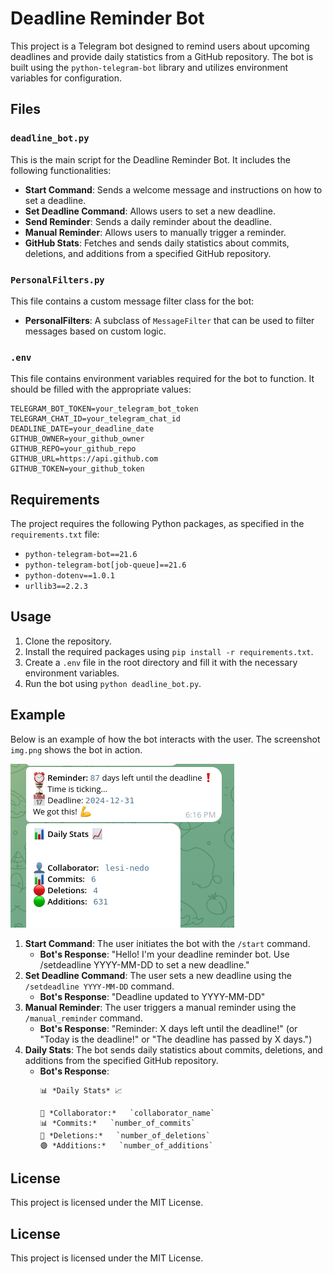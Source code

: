 # Deadline Reminder Bot

This project is a Telegram bot designed to remind users about upcoming deadlines and provide daily statistics from a GitHub repository. The bot is built using the `python-telegram-bot` library and utilizes environment variables for configuration.

## Files

### `deadline_bot.py`

This is the main script for the Deadline Reminder Bot. It includes the following functionalities:
- **Start Command**: Sends a welcome message and instructions on how to set a deadline.
- **Set Deadline Command**: Allows users to set a new deadline.
- **Send Reminder**: Sends a daily reminder about the deadline.
- **Manual Reminder**: Allows users to manually trigger a reminder.
- **GitHub Stats**: Fetches and sends daily statistics about commits, deletions, and additions from a specified GitHub repository.


### `PersonalFilters.py`

This file contains a custom message filter class for the bot:
- **PersonalFilters**: A subclass of `MessageFilter` that can be used to filter messages based on custom logic.

### `.env`

This file contains environment variables required for the bot to function. It should be filled with the appropriate values:
```
TELEGRAM_BOT_TOKEN=your_telegram_bot_token
TELEGRAM_CHAT_ID=your_telegram_chat_id
DEADLINE_DATE=your_deadline_date
GITHUB_OWNER=your_github_owner
GITHUB_REPO=your_github_repo
GITHUB_URL=https://api.github.com
GITHUB_TOKEN=your_github_token
```

## Requirements

The project requires the following Python packages, as specified in the `requirements.txt` file:
- `python-telegram-bot==21.6`
- `python-telegram-bot[job-queue]==21.6`
- `python-dotenv==1.0.1`
- `urllib3==2.2.3`

## Usage

1. Clone the repository.
2. Install the required packages using `pip install -r requirements.txt`.
3. Create a `.env` file in the root directory and fill it with the necessary environment variables.
4. Run the bot using `python deadline_bot.py`.


## Example

Below is an example of how the bot interacts with the user. The screenshot `img.png` shows the bot in action.

![Example Reminder](img.png)

1. **Start Command**: The user initiates the bot with the `/start` command.
    - **Bot's Response**: "Hello! I'm your deadline reminder bot. Use /setdeadline YYYY-MM-DD to set a new deadline."
2. **Set Deadline Command**: The user sets a new deadline using the `/setdeadline YYYY-MM-DD` command.
    - **Bot's Response**: "Deadline updated to YYYY-MM-DD"
3. **Manual Reminder**: The user triggers a manual reminder using the `/manual_reminder` command.
    - **Bot's Response**: "Reminder: X days left until the deadline!" (or "Today is the deadline!" or "The deadline has passed by X days.")
4. **Daily Stats**: The bot sends daily statistics about commits, deletions, and additions from the specified GitHub repository.
    - **Bot's Response**: 
        ```
        📊 *Daily Stats* 📈

        👤 *Collaborator:*   `collaborator_name`
        📊 *Commits:*   `number_of_commits`
        🔴 *Deletions:*   `number_of_deletions`
        🟢 *Additions:*   `number_of_additions`
        ```

## License

This project is licensed under the MIT License.

## License

This project is licensed under the MIT License.